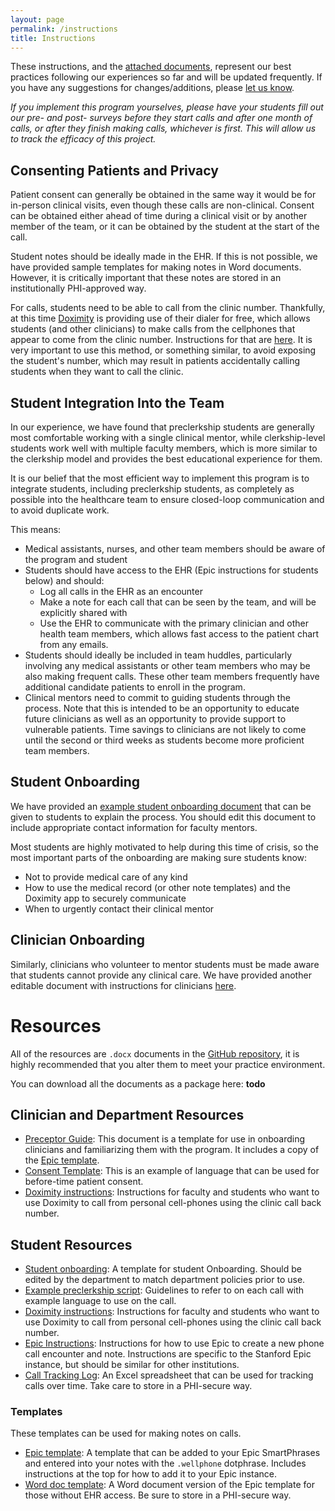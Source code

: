 ```yaml
---
layout: page
permalink: /instructions
title: Instructions
---
```


These instructions, and the [attached documents](#resources), represent our best practices following our experiences so far and will be updated frequently. If you have any suggestions for changes/additions, please [let us know](/about/#contact).

*If you implement this program yourselves, please have your students fill out our pre- and post- surveys before they start calls and after one month of calls, or after they finish making calls, whichever is first. This will allow us to track the efficacy of this project.*

## Consenting Patients and Privacy

Patient consent can generally be obtained in the same way it would be for in-person clinical visits, even though these calls are non-clinical. Consent can be obtained either ahead of time during a clinical visit or by another member of the team, or it can be obtained by the student at the start of the call.

Student notes should be ideally made in the EHR. If this is not possible, we have provided sample templates for making notes in Word documents. However, it is critically important that these notes are stored in an institutionally PHI-approved way.

For calls, students need to be able to call from the clinic number. Thankfully, at this time [Doximity](https://www.doximity.com/) is providing use of their dialer for free, which allows students (and other clinicians) to make calls from the cellphones that appear to come from the clinic number. Instructions for that are [here](https://github.com/MikeDacre/studentcorps/blob/master/Resources/Tech_Instructions/Doximity_Instructions.docx). It is very important to use this method, or something similar, to avoid exposing the student's number, which may result in patients accidentally calling students when they want to call the clinic.

## Student Integration Into the Team

In our experience, we have found that preclerkship students are generally most comfortable working with a single clinical mentor, while clerkship-level students work well with multiple faculty members, which is more similar to the clerkship model and provides the best educational experience for them.

It is our belief that the most efficient way to implement this program is to integrate students, including preclerkship students, as completely as possible into the healthcare team to ensure closed-loop communication and to avoid duplicate work.

This means:

- Medical assistants, nurses, and other team members should be aware of the program and student
- Students should have access to the EHR (Epic instructions for students below) and should:
	- Log all calls in the EHR as an encounter
	- Make a note for each call that can be seen by the team, and will be explicitly shared with
	- Use the EHR to communicate with the primary clinician and other health team members, which allows fast access to the patient chart from any emails.
- Students should ideally be included in team huddles, particularly involving any medical assistants or other team members who may be also making frequent calls. These other team members frequently have additional candidate patients to enroll in the program.
- Clinical mentors need to commit to guiding students through the process. Note that this is intended to be an opportunity to educate future clinicians as well as an opportunity to provide support to vulnerable patients. Time savings to clinicians are not likely to come until the second or third weeks as students become more proficient team members.

## Student Onboarding

We have provided an [example student onboarding document](https://github.com/MikeDacre/studentcorps/blob/master/Resources/Student_Materials/Student_CORPS_Onboarding.docx) that can be given to students to explain the process. You should edit this document to include appropriate contact information for faculty mentors.

Most students are highly motivated to help during this time of crisis, so the most important parts of the onboarding are making sure students know:

- Not to provide medical care of any kind
- How to use the medical record (or other note templates) and the Doximity app to securely communicate
- When to urgently contact their clinical mentor

## Clinician Onboarding

Similarly, clinicians who volunteer to mentor students must be made aware that students cannot provide any clinical care. We have provided another editable document with instructions for clinicians [here](https://github.com/MikeDacre/studentcorps/blob/master/Resources/Clinician_Materials/Physician_Preceptor_Guide_Student_CORPS.docx).

# Resources

All of the resources are `.docx` documents in the [GitHub repository](https://www.github.com/MikeDacre/studentcorps), it is highly recommended that you alter them to meet your practice environment.

You can download all the documents as a package here: **todo**

## Clinician and Department Resources

- [Preceptor Guide](https://github.com/MikeDacre/studentcorps/blob/master/Resources/Clinician_Materials/Physician_Preceptor_Guide_Student_CORPS.docx): This document is a template for use in onboarding clinicians and familiarizing them with the program. It includes a copy of the [Epic template](https://github.com/MikeDacre/studentcorps/blob/master/Resources/Templates/Epic_Note_Template.docx).
- [Consent Template](https://github.com/MikeDacre/studentcorps/blob/master/Resources/Clinician_Materials/Physician_Extender_Clincian_Consent.docx): This is an example of language that can be used for before-time patient consent.
- [Doximity instructions](https://github.com/MikeDacre/studentcorps/blob/master/Resources/Tech_Instructions/Doximity_Instructions.docx): Instructions for faculty and students who want to use Doximity to call from personal cell-phones using the clinic call back number.

## Student Resources

- [Student onboarding](https://github.com/MikeDacre/studentcorps/blob/master/Resources/Student_Materials/Student_CORPS_Onboarding.docx): A template for student Onboarding. Should be edited by the department to match department policies prior to use.
- [Example preclerkship script](https://github.com/MikeDacre/studentcorps/blob/master/Resources/Student_Materials/Preclin_Guidelines_and_Script.docx): Guidelines to refer to on each call with example language to use on the call.
- [Doximity instructions](https://github.com/MikeDacre/studentcorps/blob/master/Resources/Tech_Instructions/Doximity_Instructions.docx): Instructions for faculty and students who want to use Doximity to call from personal cell-phones using the clinic call back number.
- [Epic Instructions](https://github.com/MikeDacre/studentcorps/blob/master/Resources/Tech_Instructions/Epic_for_Calls.docx): Instructions for how to use Epic to create a new phone call encounter and note. Instructions are specific to the Stanford Epic instance, but should be similar for other institutions.
- [Call Tracking Log](https://github.com/MikeDacre/studentcorps/blob/master/Resources/Templates/Call_Tracking_Log.xlsx): An Excel spreadsheet that can be used for tracking calls over time. Take care to store in a PHI-secure way.

### Templates

These templates can be used for making notes on calls.

- [Epic template](https://github.com/MikeDacre/studentcorps/blob/master/Resources/Templates/Epic_Note_Template.docx): A template that can be added to your Epic SmartPhrases and entered into your notes with the `.wellphone` dotphrase. Includes instructions at the top for how to add it to your Epic instance.
- [Word doc template](https://github.com/MikeDacre/studentcorps/blob/master/Resources/Templates/Call_Log_Note_Template.docx): A Word document version of the Epic template for those without EHR access. Be sure to store in a PHI-secure way.
